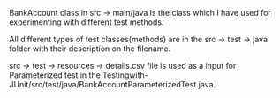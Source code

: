 BankAccount class in src -> main/java is the class which I have used for experimenting with different test methods.

All different types of test classes(methods) are in the src -> test -> java folder with their description on the filename.

src -> test -> resources -> details.csv file is used as a input for Parameterized test in the Testingwith-JUnit/src/test/java/BankAccountParameterizedTest.java.

